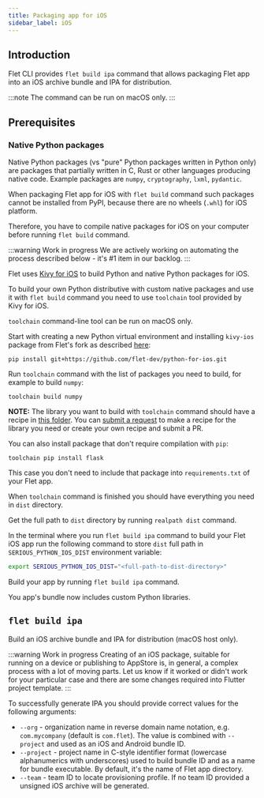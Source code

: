 ```yaml
---
title: Packaging app for iOS
sidebar_label: iOS
---
```


## Introduction

Flet CLI provides `flet build ipa` command that allows packaging Flet app into an iOS archive bundle and IPA for distribution.

:::note
The command can be run on macOS only.
:::

## Prerequisites

### Native Python packages

Native Python packages (vs "pure" Python packages written in Python only) are packages that partially written in C, Rust or other languages producing native code. Example packages are `numpy`, `cryptography`, `lxml`, `pydantic`.

When packaging Flet app for iOS with `flet build` command such packages cannot be installed from PyPI, because there are no wheels (`.whl`) for iOS platform.

Therefore, you have to compile native packages for iOS on your computer before running `flet build` command.

:::warning Work in progress
We are actively working on automating the process described below - it's #1 item in our backlog.
:::

Flet uses [Kivy for iOS](https://github.com/kivy/kivy-ios) to build Python and native Python packages for iOS.

To build your own Python distributive with custom native packages and use it with `flet build` command you need to use `toolchain` tool provided by Kivy for iOS.

`toolchain` command-line tool can be run on macOS only.

Start with creating a new Python virtual environment and installing `kivy-ios` package from Flet's fork as described [here](https://github.com/flet-dev/python-for-ios?tab=readme-ov-file#installation--requirements):

```
pip install git+https://github.com/flet-dev/python-for-ios.git
```

Run `toolchain` command with the list of packages you need to build, for example to build `numpy`:

```
toolchain build numpy
```

**NOTE:** The library you want to build with `toolchain` command should have a recipe in [this folder](https://github.com/kivy/kivy-ios/tree/master/kivy_ios/recipes). You can [submit a request](https://github.com/kivy/kivy-ios/issues) to make a recipe for the library you need or create your own recipe and submit a PR.

You can also install package that don't require compilation with `pip`:

```
toolchain pip install flask
```

This case you don't need to include that package into `requirements.txt` of your Flet app.

When `toolchain` command is finished you should have everything you need in `dist` directory.

Get the full path to `dist` directory by running `realpath dist` command.

In the terminal where you run `flet build ipa` command to build your Flet iOS app run the following command to
store `dist` full path in `SERIOUS_PYTHON_IOS_DIST` environment variable:

```bash
export SERIOUS_PYTHON_IOS_DIST="<full-path-to-dist-directory>"
```

Build your app by running `flet build ipa` command.

You app's bundle now includes custom Python libraries.

## `flet build ipa`

Build an iOS archive bundle and IPA for distribution (macOS host only).

:::warning Work in progress
Creating of an iOS package, suitable for running on a device or publishing to AppStore is, in general, a complex process with a lot of moving parts. Let us know if it worked or didn't work for your particular case and there are some changes required into Flutter project template. 
:::

To successfully generate IPA you should provide correct values for the following arguments:

* `--org` - organization name in reverse domain name notation, e.g. `com.mycompany` (default is `com.flet`). The value is combined with `--project` and used as an iOS and Android bundle ID.
* `--project` - project name in C-style identifier format (lowercase alphanumerics with underscores) used to build bundle ID and as a name for bundle executable. By default, it's the name of Flet app directory.
* `--team` - team ID to locate provisioning profile. If no team ID provided a unsigned iOS archive will be generated.